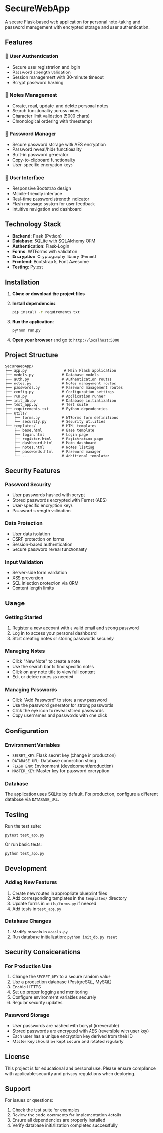 # SecureWebApp

A secure Flask-based web application for personal note-taking and password management with encrypted storage and user authentication.

## Features

### 🔐 User Authentication
- Secure user registration and login
- Password strength validation
- Session management with 30-minute timeout
- Bcrypt password hashing

### 📝 Notes Management
- Create, read, update, and delete personal notes
- Search functionality across notes
- Character limit validation (5000 chars)
- Chronological ordering with timestamps

### 🔑 Password Manager
- Secure password storage with AES encryption
- Password reveal/hide functionality
- Built-in password generator
- Copy-to-clipboard functionality
- User-specific encryption keys

### 🎨 User Interface
- Responsive Bootstrap design
- Mobile-friendly interface
- Real-time password strength indicator
- Flash message system for user feedback
- Intuitive navigation and dashboard

## Technology Stack

- **Backend**: Flask (Python)
- **Database**: SQLite with SQLAlchemy ORM
- **Authentication**: Flask-Login
- **Forms**: WTForms with validation
- **Encryption**: Cryptography library (Fernet)
- **Frontend**: Bootstrap 5, Font Awesome
- **Testing**: Pytest

## Installation

1. **Clone or download the project files**

2. **Install dependencies**:
   ```bash
   pip install -r requirements.txt
   ```

3. **Run the application**:
   ```bash
   python run.py
   ```

4. **Open your browser** and go to `http://localhost:5000`

## Project Structure

```
SecureWebApp/
├── app.py                 # Main Flask application
├── models.py             # Database models
├── auth.py               # Authentication routes
├── notes.py              # Notes management routes
├── passwords.py          # Password management routes
├── config.py             # Configuration settings
├── run.py                # Application runner
├── init_db.py            # Database initialization
├── test_app.py           # Test suite
├── requirements.txt      # Python dependencies
├── utils/
│   ├── forms.py          # WTForms form definitions
│   └── security.py       # Security utilities
└── templates/            # HTML templates
    ├── base.html         # Base template
    ├── login.html        # Login page
    ├── register.html     # Registration page
    ├── dashboard.html    # Main dashboard
    ├── notes.html        # Notes listing
    ├── passwords.html    # Password manager
    └── ...               # Additional templates
```

## Security Features

### Password Security
- User passwords hashed with bcrypt
- Stored passwords encrypted with Fernet (AES)
- User-specific encryption keys
- Password strength validation

### Data Protection
- User data isolation
- CSRF protection on forms
- Session-based authentication
- Secure password reveal functionality

### Input Validation
- Server-side form validation
- XSS prevention
- SQL injection protection via ORM
- Content length limits

## Usage

### Getting Started
1. Register a new account with a valid email and strong password
2. Log in to access your personal dashboard
3. Start creating notes or storing passwords securely

### Managing Notes
- Click "New Note" to create a note
- Use the search bar to find specific notes
- Click on any note title to view full content
- Edit or delete notes as needed

### Managing Passwords
- Click "Add Password" to store a new password
- Use the password generator for strong passwords
- Click the eye icon to reveal stored passwords
- Copy usernames and passwords with one click

## Configuration

### Environment Variables
- `SECRET_KEY`: Flask secret key (change in production)
- `DATABASE_URL`: Database connection string
- `FLASK_ENV`: Environment (development/production)
- `MASTER_KEY`: Master key for password encryption

### Database
The application uses SQLite by default. For production, configure a different database via `DATABASE_URL`.

## Testing

Run the test suite:
```bash
pytest test_app.py
```

Or run basic tests:
```bash
python test_app.py
```

## Development

### Adding New Features
1. Create new routes in appropriate blueprint files
2. Add corresponding templates in the `templates/` directory
3. Update forms in `utils/forms.py` if needed
4. Add tests in `test_app.py`

### Database Changes
1. Modify models in `models.py`
2. Run database initialization: `python init_db.py reset`

## Security Considerations

### For Production Use
1. Change the `SECRET_KEY` to a secure random value
2. Use a production database (PostgreSQL, MySQL)
3. Enable HTTPS
4. Set up proper logging and monitoring
5. Configure environment variables securely
6. Regular security updates

### Password Storage
- User passwords are hashed with bcrypt (irreversible)
- Stored passwords are encrypted with AES (reversible with user key)
- Each user has a unique encryption key derived from their ID
- Master key should be kept secure and rotated regularly

## License

This project is for educational and personal use. Please ensure compliance with applicable security and privacy regulations when deploying.

## Support

For issues or questions:
1. Check the test suite for examples
2. Review the code comments for implementation details
3. Ensure all dependencies are properly installed
4. Verify database initialization completed successfully